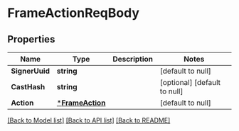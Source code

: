 # FrameActionReqBody

## Properties
Name | Type | Description | Notes
------------ | ------------- | ------------- | -------------
**SignerUuid** | **string** |  | [default to null]
**CastHash** | **string** |  | [optional] [default to null]
**Action** | [***FrameAction**](FrameAction.md) |  | [default to null]

[[Back to Model list]](../README.md#documentation-for-models) [[Back to API list]](../README.md#documentation-for-api-endpoints) [[Back to README]](../README.md)

